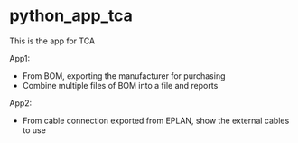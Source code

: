 # python_app_tca
This is the app for TCA

App1:

- From BOM, exporting the manufacturer for purchasing
- Combine multiple files of BOM into a file and reports

App2:

- From cable connection exported from EPLAN, show the external cables to use
